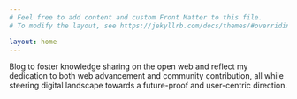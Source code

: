 ```yaml
---
# Feel free to add content and custom Front Matter to this file.
# To modify the layout, see https://jekyllrb.com/docs/themes/#overriding-theme-defaults

layout: home
---
```


Blog to foster knowledge sharing on the open web and reflect my dedication to both web advancement and community contribution, all while steering digital landscape towards a future-proof and user-centric direction.
